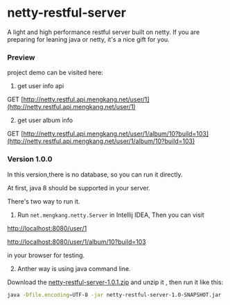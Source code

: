 # netty-restful-server

A light and high performance restful server built on netty. If you are preparing for leaning java or netty, it's a nice gift for you.

### Preview

project demo can be visited here:

1. get user info api

GET   [http://netty.restful.api.mengkang.net/user/1](http://netty.restful.api.mengkang.net/user/1)

2. get user album info

GET   [http://netty.restful.api.mengkang.net/user/1/album/10?build=103](http://netty.restful.api.mengkang.net/user/1/album/10?build=103)


### Version 1.0.0

In this version,there is no database, so you can run it directly.

At first, java 8 should be supported in your server.

There's two way to run it.

1. Run `net.mengkang.netty.Server` in Intellij IDEA, Then you can visit 

[http://localhost:8080/user/1](http://localhost:8080/user/1) 

[http://localhost:8080/user/1/album/10?build=103](http://localhost:8080/user/1/album/10?build=103)

in your browser for testing.

2. Anther way is using java command line. 

Download the 
[netty-restful-server-1.0.1.zip](https://github.com/zhoumengkang/netty-light-api-server/releases/download/1.0.1/netty-light-api-server-1.0.1.zip) 
and unzip it , then run it like this:
```sh
java -Dfile.encoding=UTF-8 -jar netty-restful-server-1.0-SNAPSHOT.jar
```
